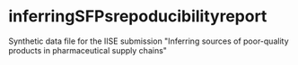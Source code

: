 # inferringSFPsrepoducibilityreport
Synthetic data file for the IISE submission "Inferring sources of poor-quality products in pharmaceutical supply chains"
